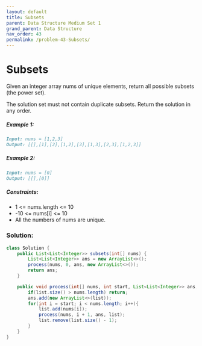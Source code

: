 ```yaml
---
layout: default
title: Subsets
parent: Data Structure Medium Set 1
grand_parent: Data Structure
nav_order: 43
permalink: /problem-43-Subsets/
---
```

# Subsets
Given an integer array nums of unique elements, return all possible subsets (the power set).

The solution set must not contain duplicate subsets. Return the solution in any order.

##### Example 1:
```markdown
Input: nums = [1,2,3]
Output: [[],[1],[2],[1,2],[3],[1,3],[2,3],[1,2,3]]
```
##### Example 2:
```markdown
Input: nums = [0]
Output: [[],[0]]
```
##### Constraints:
* 1 <= nums.length <= 10
* -10 <= nums[i] <= 10
* All the numbers of nums are unique.

### Solution:
```java
class Solution {
    public List<List<Integer>> subsets(int[] nums) {
        List<List<Integer>> ans = new ArrayList<>();
        process(nums, 0, ans, new ArrayList<>());
        return ans;
    }

    public void process(int[] nums, int start, List<List<Integer>> ans, List<Integer> list){
        if(list.size() > nums.length) return;
        ans.add(new ArrayList<>(list));
        for(int i = start; i < nums.length; i++){
            list.add(nums[i]);
            process(nums, i + 1, ans, list);
            list.remove(list.size() - 1);
        }
    }
}
```